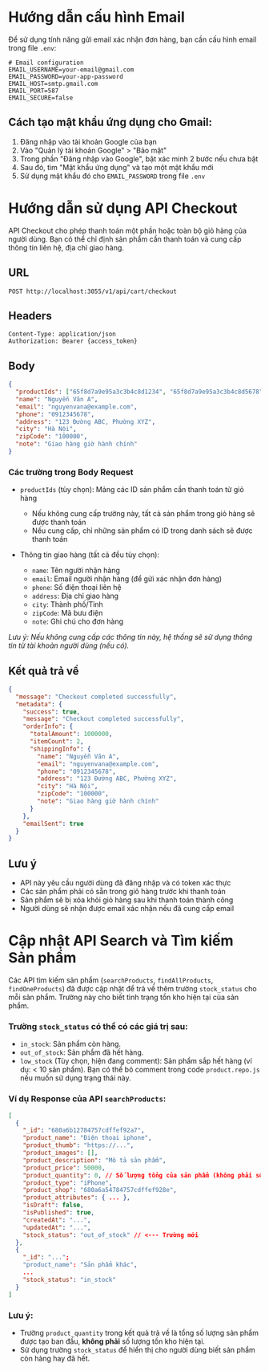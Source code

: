 # Hướng dẫn cấu hình Email

Để sử dụng tính năng gửi email xác nhận đơn hàng, bạn cần cấu hình email trong file `.env`:

```env
# Email configuration
EMAIL_USERNAME=your-email@gmail.com
EMAIL_PASSWORD=your-app-password
EMAIL_HOST=smtp.gmail.com
EMAIL_PORT=587
EMAIL_SECURE=false
```

## Cách tạo mật khẩu ứng dụng cho Gmail:

1. Đăng nhập vào tài khoản Google của bạn
2. Vào "Quản lý tài khoản Google" > "Bảo mật"
3. Trong phần "Đăng nhập vào Google", bật xác minh 2 bước nếu chưa bật
4. Sau đó, tìm "Mật khẩu ứng dụng" và tạo một mật khẩu mới
5. Sử dụng mật khẩu đó cho `EMAIL_PASSWORD` trong file `.env` 

# Hướng dẫn sử dụng API Checkout

API Checkout cho phép thanh toán một phần hoặc toàn bộ giỏ hàng của người dùng. Bạn có thể chỉ định sản phẩm cần thanh toán và cung cấp thông tin liên hệ, địa chỉ giao hàng.

## URL
```
POST http://localhost:3055/v1/api/cart/checkout
```

## Headers
```
Content-Type: application/json
Authorization: Bearer {access_token}
```

## Body
```json
{
  "productIds": ["65f8d7a9e95a3c3b4c8d1234", "65f8d7a9e95a3c3b4c8d5678"],
  "name": "Nguyễn Văn A",
  "email": "nguyenvana@example.com",
  "phone": "0912345678",
  "address": "123 Đường ABC, Phường XYZ",
  "city": "Hà Nội",
  "zipCode": "100000",
  "note": "Giao hàng giờ hành chính"
}
```

### Các trường trong Body Request

- `productIds` (tùy chọn): Mảng các ID sản phẩm cần thanh toán từ giỏ hàng
  - Nếu không cung cấp trường này, tất cả sản phẩm trong giỏ hàng sẽ được thanh toán
  - Nếu cung cấp, chỉ những sản phẩm có ID trong danh sách sẽ được thanh toán

- Thông tin giao hàng (tất cả đều tùy chọn):
  - `name`: Tên người nhận hàng
  - `email`: Email người nhận hàng (để gửi xác nhận đơn hàng)
  - `phone`: Số điện thoại liên hệ
  - `address`: Địa chỉ giao hàng
  - `city`: Thành phố/Tỉnh
  - `zipCode`: Mã bưu điện
  - `note`: Ghi chú cho đơn hàng

*Lưu ý: Nếu không cung cấp các thông tin này, hệ thống sẽ sử dụng thông tin từ tài khoản người dùng (nếu có).*

## Kết quả trả về
```json
{
  "message": "Checkout completed successfully",
  "metadata": {
    "success": true,
    "message": "Checkout completed successfully",
    "orderInfo": {
      "totalAmount": 1000000,
      "itemCount": 2,
      "shippingInfo": {
        "name": "Nguyễn Văn A",
        "email": "nguyenvana@example.com",
        "phone": "0912345678",
        "address": "123 Đường ABC, Phường XYZ",
        "city": "Hà Nội",
        "zipCode": "100000",
        "note": "Giao hàng giờ hành chính"
      }
    },
    "emailSent": true
  }
}
```

## Lưu ý
- API này yêu cầu người dùng đã đăng nhập và có token xác thực
- Các sản phẩm phải có sẵn trong giỏ hàng trước khi thanh toán
- Sản phẩm sẽ bị xóa khỏi giỏ hàng sau khi thanh toán thành công
- Người dùng sẽ nhận được email xác nhận nếu đã cung cấp email 

# Cập nhật API Search và Tìm kiếm Sản phẩm

Các API tìm kiếm sản phẩm (`searchProducts`, `findAllProducts`, `findOneProducts`) đã được cập nhật để trả về thêm trường `stock_status` cho mỗi sản phẩm. Trường này cho biết tình trạng tồn kho hiện tại của sản phẩm.

### Trường `stock_status` có thể có các giá trị sau:

- `in_stock`: Sản phẩm còn hàng.
- `out_of_stock`: Sản phẩm đã hết hàng.
- `low_stock` (Tùy chọn, hiện đang comment): Sản phẩm sắp hết hàng (ví dụ: < 10 sản phẩm). Bạn có thể bỏ comment trong code `product.repo.js` nếu muốn sử dụng trạng thái này.

### Ví dụ Response của API `searchProducts`:

```json
[
  {
    "_id": "680a6b12784757cdffef92a7",
    "product_name": "Điện thoại iphone",
    "product_thumb": "https://...",
    "product_images": [],
    "product_description": "Mô tả sản phẩm",
    "product_price": 50000,
    "product_quantity": 0, // Số lượng tổng của sản phẩm (không phải số lượng tồn kho)
    "product_type": "iPhone",
    "product_shop": "680a6a54784757cdffef928e",
    "product_attributes": { ... },
    "isDraft": false,
    "isPublished": true,
    "createdAt": "...",
    "updatedAt": "...",
    "stock_status": "out_of_stock" // <--- Trường mới
  },
  {
    "_id": "...";
    "product_name": "Sản phẩm khác",
    ...
    "stock_status": "in_stock"
  }
]
```

### Lưu ý:

- Trường `product_quantity` trong kết quả trả về là tổng số lượng sản phẩm được tạo ban đầu, **không phải** số lượng tồn kho hiện tại.
- Sử dụng trường `stock_status` để hiển thị cho người dùng biết sản phẩm còn hàng hay đã hết. 